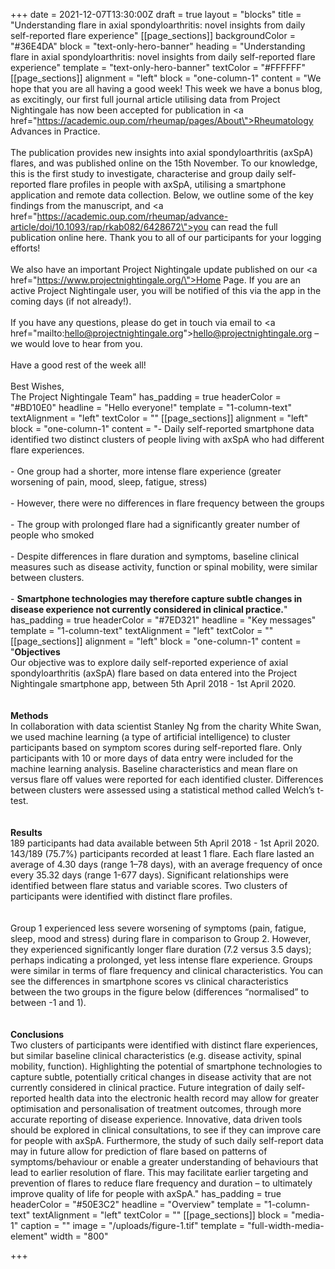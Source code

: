 +++
date = 2021-12-07T13:30:00Z
draft = true
layout = "blocks"
title = "Understanding flare in axial spondyloarthritis: novel insights from daily self-reported flare experience"
[[page_sections]]
backgroundColor = "#36E4DA"
block = "text-only-hero-banner"
heading = "Understanding flare in axial spondyloarthritis: novel insights from daily self-reported flare experience"
template = "text-only-hero-banner"
textColor = "#FFFFFF"
[[page_sections]]
alignment = "left"
block = "one-column-1"
content = "We hope that you are all having a good week! This week we have a bonus blog, as excitingly, our first full journal article utilising data from Project Nightingale has now been accepted for publication in <a href=\"https://academic.oup.com/rheumap/pages/About\">Rheumatology Advances in Practice</a>.<br><br>The publication provides new insights into axial spondyloarthritis (axSpA) flares, and was published online on the 15th November. To our knowledge, this is the first study to investigate, characterise and group daily self-reported flare profiles in people with axSpA, utilising a smartphone application and remote data collection. Below, we outline some of the key findings from the manuscript, and <a href=\"https://academic.oup.com/rheumap/advance-article/doi/10.1093/rap/rkab082/6428672\">you can read the full publication online here.</a> Thank you to all of our participants for your logging efforts!<br><br>We also have an important Project Nightingale update published on our <a href=\"https://www.projectnightingale.org/\">Home Page</a>. If you are an active Project Nightingale user, you will be notified of this via the app in the coming days (if not already!).<br><br>If you have any questions, please do get in touch via email to <a href=\"mailto:hello@projectnightingale.org\">hello@projectnightingale.org</a> – we would love to hear from you.<br><br>Have a good rest of the week all!<br><br>Best Wishes,<br>The Project Nightingale Team"
has_padding = true
headerColor = "#BD10E0"
headline = "Hello everyone!"
template = "1-column-text"
textAlignment = "left"
textColor = ""
[[page_sections]]
alignment = "left"
block = "one-column-1"
content = "- Daily self-reported smartphone data identified two distinct clusters of people living with axSpA who had different flare experiences. <br><br>- One group had a shorter, more intense flare experience (greater worsening of pain, mood, sleep, fatigue, stress) <br><br>- However, there were no differences in flare frequency between the groups <br><br>- The group with prolonged flare had a significantly greater number of people who smoked<br><br>- Despite differences in flare duration and symptoms, baseline clinical measures such as disease activity, function or spinal mobility, were similar between clusters.<br><br>- <strong>Smartphone technologies may therefore capture subtle changes in disease experience not currently considered in clinical practice.</strong>"
has_padding = true
headerColor = "#7ED321"
headline = "Key messages"
template = "1-column-text"
textAlignment = "left"
textColor = ""
[[page_sections]]
alignment = "left"
block = "one-column-1"
content = "<strong>Objectives<br></strong>Our objective was to explore daily self-reported experience of axial spondyloarthritis (axSpA) flare based on data entered into the Project Nightingale smartphone app, between 5th April 2018 - 1st April 2020.<br><br><br><strong>Methods<br></strong>In collaboration with data scientist Stanley Ng from the charity White Swan, we used machine learning (a type of artificial intelligence) to cluster participants based on symptom scores during self-reported flare. Only participants with 10 or more days of data entry were included for the machine learning analysis. Baseline characteristics and mean flare on versus flare off values were reported for each identified cluster. Differences between clusters were assessed using a statistical method called Welch’s t-test.<br><br><br><strong>Results<br></strong>189 participants had data available between 5th April 2018 - 1st April 2020. 143/189 (75.7%) participants recorded at least 1 flare. Each flare lasted an average of 4.30 days (range 1–78 days), with an average frequency of once every 35.32 days (range 1-677 days). Significant relationships were identified between flare status and variable scores. Two clusters of participants were identified with distinct flare profiles.<br><br><br>Group 1 experienced less severe worsening of symptoms (pain, fatigue, sleep, mood and stress) during flare in comparison to Group 2. However, they experienced significantly longer flare duration (7.2 versus 3.5 days); perhaps indicating a prolonged, yet less intense flare experience. Groups were similar in terms of flare frequency and clinical characteristics. You can see the differences in smartphone scores vs clinical characteristics between the two groups in the figure below (differences “normalised” to between -1 and 1).<br><br><br><strong>Conclusions<br></strong>Two clusters of participants were identified with distinct flare experiences, but similar baseline clinical characteristics (e.g. disease activity, spinal mobility, function). Highlighting the potential of smartphone technologies to capture subtle, potentially critical changes in disease activity that are not currently considered in clinical practice. Future integration of daily self-reported health data into the electronic health record may allow for greater optimisation and personalisation of treatment outcomes, through more accurate reporting of disease experience. Innovative, data driven tools should be explored in clinical consultations, to see if they can improve care for people with axSpA. Furthermore, the study of such daily self-report data may in future allow for prediction of flare based on patterns of symptoms/behaviour or enable a greater understanding of behaviours that lead to earlier resolution of flare. This may facilitate earlier targeting and prevention of flares to reduce flare frequency and duration – to ultimately improve quality of life for people with axSpA."
has_padding = true
headerColor = "#50E3C2"
headline = "Overview"
template = "1-column-text"
textAlignment = "left"
textColor = ""
[[page_sections]]
block = "media-1"
caption = ""
image = "/uploads/figure-1.tif"
template = "full-width-media-element"
width = "800"

+++
